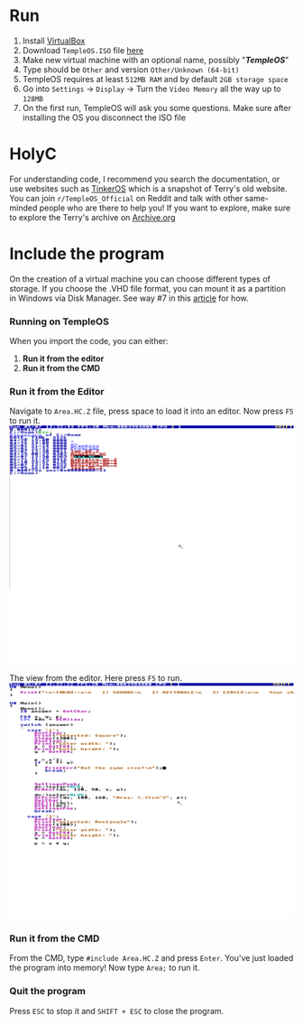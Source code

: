 # Run
1) Install [VirtualBox](https://www.virtualbox.org/wiki/Downloads)
2) Download `TempleOS.ISO` file [here](https://templeos.org/)
3) Make new virtual machine with an optional name, possibly "**_TempleOS_**"
4) Type should be `Other` and version `Other/Unknown (64-bit)`
5) TempleOS requires at least `512MB RAM` and by default `2GB storage space`
6) Go into `Settings` -> `Display` -> Turn the `Video Memory` all the way up to `128MB`
7) On the first run, TempleOS will ask you some questions. Make sure after installing the OS you disconnect the ISO file

# HolyC
For understanding code, I recommend you search the documentation, or use websites such as [TinkerOS](tinkeros.github.io) which is a snapshot of Terry's old website.
You can join `r/TempleOS_Official` on Reddit and talk with other same-minded people who are there to help you! If you want to explore, make sure to explore the 
Terry's archive on [Archive.org](https://archive.org/details/TerryADavis_TempleOS_Archive)

# Include the program
On the creation of a virtual machine you can choose different types of storage. If you choose the .VHD file format, you can mount it as a partition in Windows via Disk Manager. See way #7 in this [article](https://whatsoftware.com/access-virtual-hard-disks-easily-in-windows-7/) for how. 

### Running on TempleOS

When you import the code, you can either: 
1) **Run it from the editor**
2) **Run it from the CMD**

### Run it from the Editor
Navigate to `Area.HC.Z` file, press space to load it into an editor. Now press `F5` to run it.
![Screenshot](IMG/editor.png)

The view from the editor. Here press `F5` to run.
![Screenshot](IMG/Editor2.png)

### Run it from the CMD
From the CMD, type `#include Area.HC.Z` and press `Enter`. You've just loaded the program into memory! Now type `Area;` to run it.

### Quit the program
Press `ESC` to stop it and `SHIFT + ESC` to close the program.
